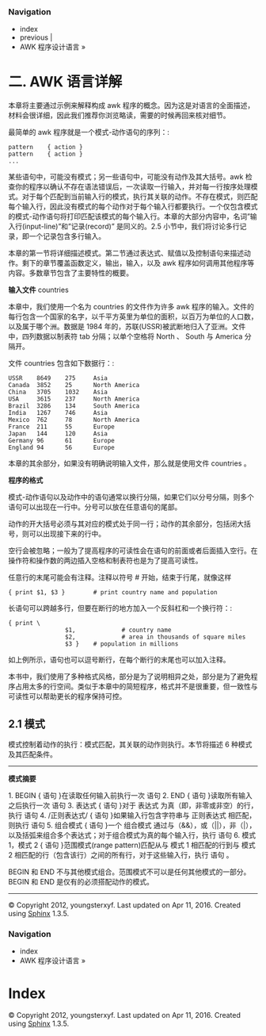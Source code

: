 ### Navigation

*   index
*   previous |
*   AWK 程序设计语言 »

# 二. AWK 语言详解

本章将主要通过示例来解释构成 awk 程序的概念。因为这是对语言的全面描述，材料会很详细，因此我们推荐你浏览略读，需要的时候再回来核对细节。

最简单的 awk 程序就是一个模式-动作语句的序列：:

```
pattern    { action }
pattern    { action }
... 
```

某些语句中，可能没有模式；另一些语句中，可能没有动作及其大括号。awk 检查你的程序以确认不存在语法错误后，一次读取一行输入，并对每一行按序处理模式。对于每个匹配到当前输入行的模式，执行其关联的动作。不存在模式，则匹配每个输入行，因此没有模式的每个动作对于每个输入行都要执行。一个仅包含模式的模式-动作语句将打印匹配该模式的每个输入行。本章的大部分内容中，名词”输入行(input-line)”和”记录(record)” 是同义的。2.5 小节中，我们将讨论多行记录，即一个记录包含多行输入。

本章的第一节将详细描述模式。第二节通过表达式、赋值以及控制语句来描述动作。剩下的章节覆盖函数定义，输出，输入，以及 awk 程序如何调用其他程序等内容。多数章节包含了主要特性的概要。

**输入文件** countries

本章中，我们使用一个名为 countries 的文件作为许多 awk 程序的输入。文件的每行包含一个国家的名字，以千平方英里为单位的面积，以百万为单位的人口数，以及属于哪个洲。数据是 1984 年的，苏联(USSR)被武断地归入了亚洲。文件中，四列数据以制表符 tab 分隔；以单个空格将 North 、 South 与 America 分隔开。

文件 countries 包含如下数据行：:

```
USSR    8649    275     Asia
Canada  3852    25      North America
China   3705    1032    Asia
USA     3615    237     North America
Brazil  3286    134     South America
India   1267    746     Asia
Mexico  762     78      North America
France  211     55      Europe
Japan   144     120     Asia
Germany 96      61      Europe
England 94      56      Europe 
```

本章的其余部分，如果没有明确说明输入文件，那么就是使用文件 countries 。

**程序的格式**

模式-动作语句以及动作中的语句通常以换行分隔，如果它们以分号分隔，则多个语句可以出现在一行中。分号可以放在任意语句的尾部。

动作的开大括号必须与其对应的模式处于同一行；动作的其余部分，包括闭大括号，则可以出现接下来的行中。

空行会被忽略；一般为了提高程序的可读性会在语句的前面或者后面插入空行。在操作符和操作数的两边插入空格和制表符也是为了提高可读性。

任意行的末尾可能会有注释。注释以符号 # 开始，结束于行尾，就像这样

```
{ print $1, $3 }        # print country name and population 
```

长语句可以跨越多行，但要在断行的地方加入一个反斜杠和一个换行符：:

```
{ print \
                $1,             # country name
                $2,             # area in thousands of square miles
                $3 }    # population in millions 
```

如上例所示，语句也可以逗号断行，在每个断行的末尾也可以加入注释。

本书中，我们使用了多种格式风格，部分是为了说明相异之处，部分是为了避免程序占用太多的行空间。类似于本章中的简短程序，格式并不是很重要，但一致性与可读性可以帮助更长的程序保持可控。

## 2.1 模式

模式控制着动作的执行：模式匹配，其关联的动作则执行。本节将描述 6 种模式及其匹配条件。

* * *

**模式摘要**

1\. BEGIN { 语句 }在读取任何输入前执行一次 语句 2\. END { 语句 }读取所有输入之后执行一次 语句 3\. 表达式 { 语句 }对于 表达式 为真（即，非零或非空）的行，执行 语句 4\. /正则表达式/ { 语句 }如果输入行包含字符串与 正则表达式 相匹配，则执行 语句 5\. 组合模式 { 语句 }一个 组合模式 通过与（&&），或（||），非（|），以及括弧来组合多个表达式；对于组合模式为真的每个输入行，执行 语句 6\. 模式 1，模式 2 { 语句 }范围模式(range pattern)匹配从与 模式 1 相匹配的行到与 模式 2 相匹配的行（包含该行）之间的所有行，对于这些输入行，执行 语句 。

BEGIN 和 END 不与其他模式组合。范围模式不可以是任何其他模式的一部分。BEGIN 和 END 是仅有的必须搭配动作的模式。

* * *

© Copyright 2012, youngsterxyf. Last updated on Apr 11, 2016. Created using [Sphinx](http://sphinx-doc.org/) 1.3.5.

### Navigation

*   index
*   AWK 程序设计语言 »

# Index

© Copyright 2012, youngsterxyf. Last updated on Apr 11, 2016. Created using [Sphinx](http://sphinx-doc.org/) 1.3.5.